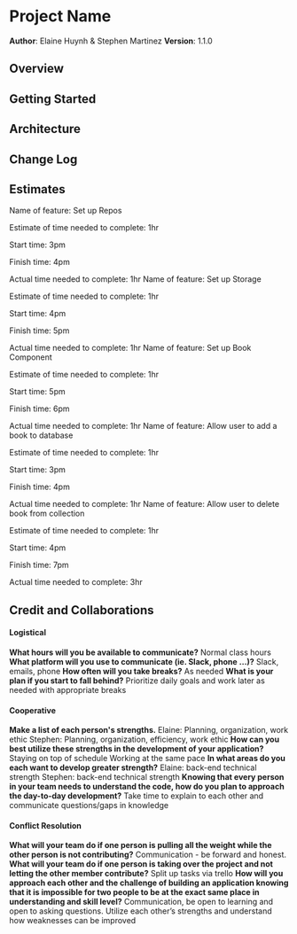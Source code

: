# Project Name

**Author**: Elaine Huynh & Stephen Martinez
**Version**: 1.1.0 

## Overview
<!-- Provide a high level overview of what this application is and why you are building it, beyond the fact that it's an assignment for this class. (i.e. What's your problem domain?) -->

## Getting Started
<!-- What are the steps that a user must take in order to build this app on their own machine and get it running? -->

## Architecture
<!-- Provide a detailed description of the application design. What technologies (languages, libraries, etc) you're using, and any other relevant design information. -->

## Change Log
<!-- Use this area to document the iterative changes made to your application as each feature is successfully implemented. Use time stamps. Here's an example:

01-01-2001 4:59pm - Application now has a fully-functional express server, with a GET route for the location resource. -->

## Estimates
<!-- See below -->
Name of feature: Set up Repos

Estimate of time needed to complete: 1hr

Start time: 3pm

Finish time: 4pm

Actual time needed to complete: 1hr
Name of feature: Set up Storage

Estimate of time needed to complete: 1hr

Start time: 4pm

Finish time: 5pm

Actual time needed to complete: 1hr
Name of feature: Set up Book Component

Estimate of time needed to complete: 1hr

Start time: 5pm

Finish time: 6pm

Actual time needed to complete: 1hr
Name of feature: Allow user to add a book to database

Estimate of time needed to complete: 1hr

Start time: 3pm

Finish time: 4pm

Actual time needed to complete: 1hr
Name of feature: Allow user to delete book from collection

Estimate of time needed to complete: 1hr

Start time: 4pm

Finish time: 7pm

Actual time needed to complete: 3hr

## Credit and Collaborations
<!-- Give credit (and a link) to other people or resources that helped you build this application. -->

#### Logistical
**What hours will you be available to communicate?**
Normal class hours
**What platform will you use to communicate (ie. Slack, phone …)?**
Slack, emails, phone
**How often will you take breaks?**
As needed 
**What is your plan if you start to fall behind?**
Prioritize daily goals and work later as needed with appropriate breaks

#### Cooperative
**Make a list of each person's strengths.**
Elaine: Planning, organization, work ethic
Stephen: Planning, organization, efficiency, work ethic
**How can you best utilize these strengths in the development of your application?**
Staying on top of schedule 
Working at the same pace 
**In what areas do you each want to develop greater strength?**
Elaine: back-end technical strength
Stephen: back-end technical strength
**Knowing that every person in your team needs to understand the code, how do you plan to approach the day-to-day development?**
Take time to explain to each other and communicate questions/gaps in knowledge

#### Conflict Resolution
**What will your team do if one person is pulling all the weight while the other person is not contributing?**
Communication - be forward and honest. 
**What will your team do if one person is taking over the project and not letting the other member contribute?**
Split up tasks via trello
**How will you approach each other and the challenge of building an application knowing that it is impossible for two people to be at the exact same place in understanding and skill level?**
Communication, be open to learning and open to asking questions. Utilize each other’s strengths and understand how weaknesses can be improved